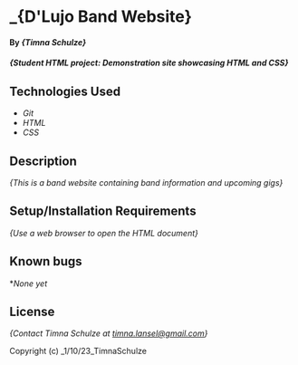 # _{D'Lujo Band Website}
#### By _**{Timna Schulze}**_
#### _{Student HTML project: Demonstration site showcasing HTML and CSS}_
## Technologies Used

* _Git_
* _HTML_
* _CSS_

## Description

_{This is a band website containing band information and upcoming gigs}_

## Setup/Installation Requirements

_{Use a web browser to open the HTML document}_

## Known bugs

*_None yet_

## License

_{Contact Timna Schulze at timna.lansel@gmail.com}_

Copyright (c) _1/10/23_TimnaSchulze
